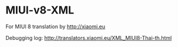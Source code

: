 MIUI-v8-XML
===========

For MIUI 8 translation by http://xiaomi.eu

Debugging log:
http://translators.xiaomi.eu/XML_MIUI8-Thai-th.html
